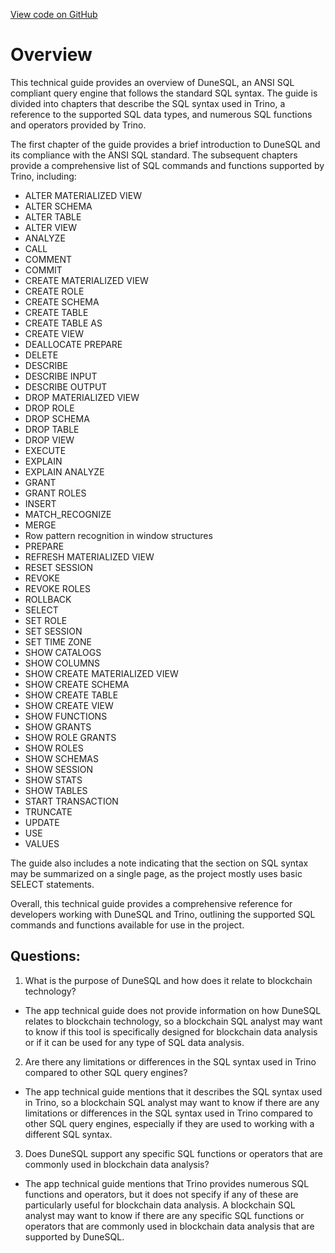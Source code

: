 [View code on GitHub](https://dune.com/docs/query/DuneSQL-reference/SQL-statement-syntax/index.md)

# Overview

This technical guide provides an overview of DuneSQL, an ANSI SQL compliant query engine that follows the standard SQL syntax. The guide is divided into chapters that describe the SQL syntax used in Trino, a reference to the supported SQL data types, and numerous SQL functions and operators provided by Trino.

The first chapter of the guide provides a brief introduction to DuneSQL and its compliance with the ANSI SQL standard. The subsequent chapters provide a comprehensive list of SQL commands and functions supported by Trino, including:

- ALTER MATERIALIZED VIEW
- ALTER SCHEMA
- ALTER TABLE
- ALTER VIEW
- ANALYZE
- CALL
- COMMENT
- COMMIT
- CREATE MATERIALIZED VIEW
- CREATE ROLE
- CREATE SCHEMA
- CREATE TABLE
- CREATE TABLE AS
- CREATE VIEW
- DEALLOCATE PREPARE
- DELETE
- DESCRIBE
- DESCRIBE INPUT
- DESCRIBE OUTPUT
- DROP MATERIALIZED VIEW
- DROP ROLE
- DROP SCHEMA
- DROP TABLE
- DROP VIEW
- EXECUTE
- EXPLAIN
- EXPLAIN ANALYZE
- GRANT
- GRANT ROLES
- INSERT
- MATCH_RECOGNIZE
- MERGE
- Row pattern recognition in window structures
- PREPARE
- REFRESH MATERIALIZED VIEW
- RESET SESSION
- REVOKE
- REVOKE ROLES
- ROLLBACK
- SELECT
- SET ROLE
- SET SESSION
- SET TIME ZONE
- SHOW CATALOGS
- SHOW COLUMNS
- SHOW CREATE MATERIALIZED VIEW
- SHOW CREATE SCHEMA
- SHOW CREATE TABLE
- SHOW CREATE VIEW
- SHOW FUNCTIONS
- SHOW GRANTS
- SHOW ROLE GRANTS
- SHOW ROLES
- SHOW SCHEMAS
- SHOW SESSION
- SHOW STATS
- SHOW TABLES
- START TRANSACTION
- TRUNCATE
- UPDATE
- USE
- VALUES

The guide also includes a note indicating that the section on SQL syntax may be summarized on a single page, as the project mostly uses basic SELECT statements. 

Overall, this technical guide provides a comprehensive reference for developers working with DuneSQL and Trino, outlining the supported SQL commands and functions available for use in the project.
## Questions: 
 1. What is the purpose of DuneSQL and how does it relate to blockchain technology?
- The app technical guide does not provide information on how DuneSQL relates to blockchain technology, so a blockchain SQL analyst may want to know if this tool is specifically designed for blockchain data analysis or if it can be used for any type of SQL data analysis.

2. Are there any limitations or differences in the SQL syntax used in Trino compared to other SQL query engines?
- The app technical guide mentions that it describes the SQL syntax used in Trino, so a blockchain SQL analyst may want to know if there are any limitations or differences in the SQL syntax used in Trino compared to other SQL query engines, especially if they are used to working with a different SQL syntax.

3. Does DuneSQL support any specific SQL functions or operators that are commonly used in blockchain data analysis?
- The app technical guide mentions that Trino provides numerous SQL functions and operators, but it does not specify if any of these are particularly useful for blockchain data analysis. A blockchain SQL analyst may want to know if there are any specific SQL functions or operators that are commonly used in blockchain data analysis that are supported by DuneSQL.